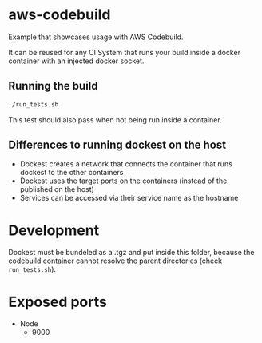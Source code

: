 # aws-codebuild

Example that showcases usage with AWS Codebuild.

It can be reused for any CI System that runs your build inside a docker container with an injected docker socket.

## Running the build

```bash
./run_tests.sh
```

This test should also pass when not being run inside a container.

## Differences to running dockest on the host

- Dockest creates a network that connects the container that runs dockest to the other containers
- Dockest uses the target ports on the containers (instead of the published on the host)
- Services can be accessed via their service name as the hostname

# Development

Dockest must be bundeled as a .tgz and put inside this folder, because the codebuild container cannot resolve the parent directories (check `run_tests.sh`).

# Exposed ports

- Node
  - 9000
